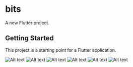 # bits

A new Flutter project.

## Getting Started

This project is a starting point for a Flutter application.

![Alt text](https://raw.github.com/JatinThakur7/bits/master/Screenshots/1.jpg) ![Alt text](https://raw.github.com/JatinThakur7/bits/master/Screenshots/2.jpg)
![Alt text](https://raw.github.com/JatinThakur7/bits/master/Screenshots/3.jpg) ![Alt text](https://raw.github.com/JatinThakur7/bits/master/Screenshots/4.jpg)
![Alt text](https://raw.github.com/JatinThakur7/bits/master/Screenshots/5.jpg) ![Alt text](https://raw.github.com/JatinThakur7/bits/master/Screenshots/6.jpg)
